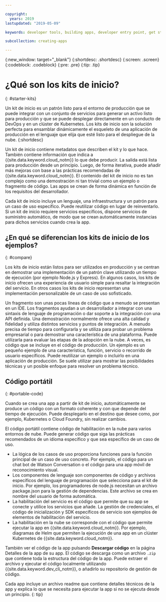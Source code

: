 ```yaml
---

copyright:
  years: 2019
lastupdated: "2019-05-09"

keywords: developer tools, building apps, developer entry point, get started coding, starter kit

subcollection: creating-apps

---
```

{:new_window: target="_blank"}
{:shortdesc: .shortdesc}
{:screen: .screen}
{:codeblock: .codeblock}
{:pre: .pre}
{:tip: .tip}

# ¿Qué son los kits de inicio?
{: #starter-kits}

Un kit de inicio es un patrón listo para el entorno de producción que se puede integrar con un conjunto de servicios para generar un activo listo para producción y que se puede desplegar directamente en un conducto de DevOps y en un clúster de Kubernetes. Los kits de inicio son la solución perfecta para ensamblar dinámicamente el esqueleto de una aplicación de producción en el lenguaje que elija que esté listo para el despliegue de la nube. 
{:shortdesc}

Un kit de inicio contiene metadatos que describen el kit y lo que hace. También contiene información que indica a {{site.data.keyword.cloud_notm}} lo que debe producir. La salida está lista para producción desde un principio. Luego, de forma iterativa, puede añadir más mejoras con base a las prácticas recomendadas de {{site.data.keyword.cloud_notm}}. El contenido del kit de inicio no es tan complejo como una demostración ni tan trivial como un ejemplo o fragmento de código. Las apps se crean de forma dinámica en función de los requisitos del desarrollador.

Cada kit de inicio incluye un lenguaje, una infraestructura y un patrón para un caso de uso específico. Puede reutilizar código en lugar de reinventarlo. Si un kit de inicio requiere servicios específicos, dispone servicios de suministro automático, de modo que se crean automáticamente instancias para dichos servicios cuando crea la app.

## ¿En qué se diferencian los kits de inicio de los ejemplos?
{: #compare}

Los kits de inicio están listos para ser utilizados en producción y se centran en demostrar una implementación de un patrón clave utilizando un tiempo de ejecución (por ejemplo Node.js y Express). En algunos casos, los kits de inicio ofrecen una experiencia de usuario simple para resaltar la integración del servicio. En otros casos los kits de inicio representan una implementación personalizable de un caso de uso sofisticado.

Un fragmento son unas pocas líneas de código que a menudo se presentan en un IDE. Los fragmentos ayudan a un desarrollador a integrar con una sintaxis de lenguaje de programación o dar soporte a la integración con una API definida. Una demostración normalmente ofrece una alta calidad y fidelidad y utiliza distintos servicios y puntos de integración. A menudo precisa de tiempo para configurarla y se utiliza para probar un problema empresarial o para demostrar una característica de una plataforma. Puede utilizarla para evaluar las etapas de la adopción en la nube. A veces, es código que se incluye en el código de producción. Un ejemplo es un pequeño ejemplo de una característica, función, servicio o recorrido de usuario específicos. Puede reutilizar un ejemplo o incluirlo en una aplicación de producción. Se suele utilizar para mostrar las posibilidades técnicas y un posible enfoque para resolver un problema técnico.

## Código portátil
{: #portable-code}

Cuando se crea una app a partir de kit de inicio, automáticamente se produce un código con un formato coherente y con que depende del tiempo de ejecución. Puede desplegarlo en el destino que desee como, por ejemplo, Kubernetes o Cloud Foundry, sin realizar cambios.

El código portátil contiene código de habilitación en la nube para varios entornos de nube. Puede generar código que siga las prácticas recomendados de un idioma específico y que sea específico de un caso de uso. 

* La lógica de los casos de uso proporciona funciones para la función principal de un caso de uso concreto. Por ejemplo, el código para un chat bot de Watson Conversation o el código para una app móvil de reconocimiento visual.
* Los componentes de lenguaje son componentes de código y archivos específicos del lenguaje de programación que selecciona para el kit de inicio. Por ejemplo, los programadores de node.js necesitan un archivo package.json para la gestión de dependencias. Este archivo se crea en nombre del usuario de forma automática.
* La habilitación del servicio es el código que permite que su app se conecte y utilice los servicios que añade. La gestión de credenciales, el código de inicialización y SDK específicos de servicio son ejemplos de elementos de habilitación del servicio.
* La habilitación en la nube se corresponde con el código que permite ejecutar la app en {{site.data.keyword.cloud_notm}}. Por ejemplo, diagramas de Helm que permiten la ejecución de una app en un clúster Kubernetes de {{site.data.keyword.cloud_notm}}.

También ver el código de la app pulsando **Descargar código** en la página Detalles de la app de su app. El código se descarga como un archivo `.zip` que contiene toda la estructura del código de la app. Puede extraer el archivo y ejecutar el código localmente utilizando {{site.data.keyword.dev_cli_notm}}, o añadirlo su repositorio de gestión de código.

Cada app incluye un archivo readme que contiene detalles técnicos de la app y explica lo que se necesita para ejecutar la app si no se ejecuta desde un principio.
{: tip}
